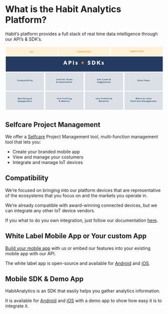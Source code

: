 # What is the Habit Analytics Platform?

Habit’s platform provides a full stack of real time data intelligence through our API’s & SDK’s.

![](.gitbook/assets/screenshot-2019-12-09-at-16.06.02.png)

## Selfcare Project Management

We offer a [Selfcare](https://selfcare.habit.io) Project Management tool, multi-function management tool that lets you:

* Create your branded mobile app
* View and manage your costumers
* Integrate and manage IoT devices

## Compatibility

We’re focused on bringing into our platform devices that are representative of the ecosystems that you focus on and the markets you operate in.

We’re already compatible with award-winning connected devices, but we can integrate any other IoT device vendors.

If you what to do you own integration, just follow our documentation [here](https://muzzleyintegrations.docs.apiary.io).

## White Label Mobile App or Your custom App

[Build your mobile app](https://selfcare.habit.io/) with us or embed our features into your existing mobile app with our API.

The white label app is open-source and available for [Android](https://github.com/habitio/habit-whitelabel-app-android) and [iOS](https://github.com/habitio/habit-whitelabel-app-ios).

## Mobile SDK & Demo App

HabitAnalytics is an SDK that easily helps you gather analytics information.

It is available for [Android](https://github.com/habitio/habit-android-sdk-sample) and [iOS](https://github.com/habitio/habit-ios-sdk-sample) with a demo app to show how easy it is to integrate it.

